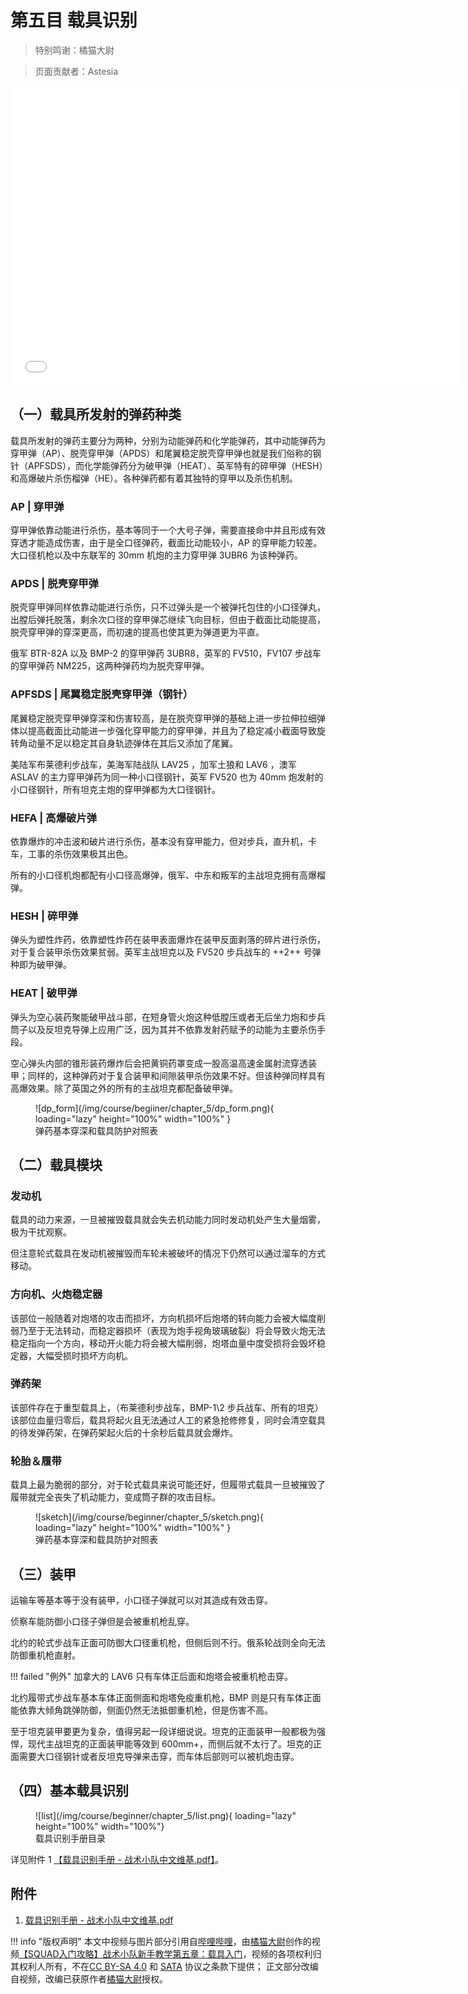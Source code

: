 # 第五目 载具识别

> 特别鸣谢：橘猫大尉

> 页面贡献者：Astesia

<iframe src="//player.bilibili.com/player.html?aid=768296601&bvid=BV1hr4y1H7ZQ&cid=580650402&page=1" height="480" width="720" scrolling="no" border="0" frameborder="no" framespacing="0" allowfullscreen="true"> </iframe>

## （一）载具所发射的弹药种类

载具所发射的弹药主要分为两种，分别为动能弹药和化学能弹药，其中动能弹药为穿甲弹（AP）、脱壳穿甲弹（APDS）和尾翼稳定脱壳穿甲弹也就是我们俗称的钢针（APFSDS），而化学能弹药分为破甲弹（HEAT）、英军特有的碎甲弹（HESH）和高爆破片杀伤榴弹（HE）。各种弹药都有着其独特的穿甲以及杀伤机制。

### AP | 穿甲弹

穿甲弹依靠动能进行杀伤，基本等同于一个大号子弹，需要直接命中并且形成有效穿透才能造成伤害，由于是全口径弹药，截面比动能较小，AP 的穿甲能力较差。大口径机枪以及中东联军的 30mm 机炮的主力穿甲弹 3UBR6 为该种弹药。

### APDS | 脱壳穿甲弹

脱壳穿甲弹同样依靠动能进行杀伤，只不过弹头是一个被弹托包住的小口径弹丸，出膛后弹托脱落，剩余次口径的穿甲弹芯继续飞向目标，但由于截面比动能提高，脱壳穿甲弹的穿深更高，而初速的提高也使其更为弹道更为平直。

俄军 BTR-82A 以及 BMP-2 的穿甲弹药 3UBR8，英军的 FV510，FV107 步战车的穿甲弹药 NM225，这两种弹药均为脱壳穿甲弹。

### APFSDS | 尾翼稳定脱壳穿甲弹（钢针）

尾翼稳定脱壳穿甲弹穿深和伤害较高，是在脱壳穿甲弹的基础上进一步拉伸拉细弹体以提高截面比动能进一步强化穿甲能力的穿甲弹，并且为了稳定减小截面导致旋转角动量不足以稳定其自身轨迹弹体在其后又添加了尾翼。

美陆军布莱德利步战车，美海军陆战队 LAV25 ，加军土狼和 LAV6 ，澳军 ASLAV 的主力穿甲弹药为同一种小口径钢针，英军 FV520 也为 40mm 炮发射的小口径钢针，所有坦克主炮的穿甲弹都为大口径钢针。

### HEFA | 高爆破片弹

依靠爆炸的冲击波和破片进行杀伤，基本没有穿甲能力，但对步兵，直升机，卡车，工事的杀伤效果极其出色。

所有的小口径机炮都配有小口径高爆弹，俄军、中东和叛军的主战坦克拥有高爆榴弹。

### HESH | 碎甲弹

弹头为塑性炸药，依靠塑性炸药在装甲表面爆炸在装甲反面剥落的碎片进行杀伤，对于复合装甲杀伤效果贫弱。英军主战坦克以及 FV520 步兵战车的 ++2++ 号弹种即为破甲弹。

### HEAT | 破甲弹

弹头为空心装药聚能破甲战斗部，在短身管火炮这种低膛压或者无后坐力炮和步兵筒子以及反坦克导弹上应用广泛，因为其并不依靠发射药赋予的动能为主要杀伤手段。

空心弹头内部的锥形装药爆炸后会把黄铜药罩变成一股高温高速金属射流穿透装甲；同样的，这种弹药对于复合装甲和间隙装甲杀伤效果不好。但该种弹同样具有高爆效果。除了英国之外的所有的主战坦克都配备破甲弹。

<figure markdown>
  ![dp_form](/img/course/begiiner/chapter_5/dp_form.png){ loading="lazy" height="100%" width="100%" }
  <figcaption>弹药基本穿深和载具防护对照表</figcaption>
</figure>

## （二）载具模块

### 发动机

载具的动力来源，一旦被摧毁载具就会失去机动能力同时发动机处产生大量烟雾，极为干扰观察。

但注意轮式载具在发动机被摧毁而车轮未被破坏的情况下仍然可以通过溜车的方式移动。

### 方向机、火炮稳定器
该部位一般随着对炮塔的攻击而损坏，方向机损坏后炮塔的转向能力会被大幅度削弱乃至于无法转动，而稳定器损坏（表现为炮手视角玻璃破裂）将会导致火炮无法稳定指向一个方向，移动开火能力将会被大幅削弱，炮塔血量中度受损将会毁坏稳定器，大幅受损时损坏方向机。

### 弹药架

该部件存在于重型载具上，（布莱德利步战车，BMP-1\2 步兵战车、所有的坦克）该部位血量归零后，载具将起火且无法通过人工的紧急抢修修复，同时会清空载具的待发弹药架，在弹药架起火后的十余秒后载具就会爆炸。

### 轮胎＆履带

载具上最为脆弱的部分，对于轮式载具来说可能还好，但履带式载具一旦被摧毁了履带就完全丧失了机动能力，变成筒子群的攻击目标。

<figure markdown>
  ![sketch](/img/course/beginner/chapter_5/sketch.png){ loading="lazy" height="100%" width="100%" }
  <figcaption>弹药基本穿深和载具防护对照表</figcaption>
</figure>

## （三）装甲
运输车等基本等于没有装甲，小口径子弹就可以对其造成有效击穿。

侦察车能防御小口径子弹但是会被重机枪乱穿。

北约的轮式步战车正面可防御大口径重机枪，但侧后则不行。俄系轮战则全向无法防御重机枪直射。

!!! failed "例外"
    加拿大的 LAV6 只有车体正后面和炮塔会被重机枪击穿。

北约履带式步战车基本车体正面侧面和炮塔免疫重机枪，BMP 则是只有车体正面能依靠大倾角跳弹防御，侧面仍然无法抵御重机枪，但是伤害不高。

至于坦克装甲要更为复杂，值得另起一段详细说说。坦克的正面装甲一般都极为强悍，现代主战坦克的正面装甲能等效到 600mm+，而侧后就不太行了。坦克的正面需要大口径钢针或者反坦克导弹来击穿，而车体后部则可以被机炮击穿。

## （四）基本载具识别

<figure markdown>
  ![list](/img/course/beginner/chapter_5/list.png){ loading="lazy" height="100%" width="100%"}
  <figcaption>载具识别手册目录</figcaption>
</figure>

详见附件 1 [【载具识别手册 - 战术小队中文维基.pdf】](./enclosure/%e8%bd%bd%e5%85%b7%e8%af%86%e5%88%ab%e6%89%8b%e5%86%8c-%e6%88%98%e6%9c%af%e5%b0%8f%e9%98%9f%e4%b8%ad%e6%96%87%e7%bb%b4%e5%9f%ba.pdf)。

## 附件

1. [载具识别手册 - 战术小队中文维基.pdf](./enclosure/%e8%bd%bd%e5%85%b7%e8%af%86%e5%88%ab%e6%89%8b%e5%86%8c-%e6%88%98%e6%9c%af%e5%b0%8f%e9%98%9f%e4%b8%ad%e6%96%87%e7%bb%b4%e5%9f%ba.pdf)

!!! info "版权声明"
    本文中视频与图片部分引用自[哔哩哔哩](https://www.bilibili.com)，由[橘猫大尉](https://space.bilibili.com/162372711)创作的视频[【SQUAD入门攻略】战术小队新手教学第五章：载具入门](https://www.bilibili.com/video/bv1hr4y1h7zq)，视频的各项权利归其权利人所有，不在[CC BY-SA 4.0](https://creativecommons.org/licenses/by-sa/4.0/deed.zh) 和 [SATA](https://github.com/ztrix/sata-license) 协议之条款下提供；
    正文部分改编自视频，改编已获原作者[橘猫大尉](https://space.bilibili.com/162372711)授权。